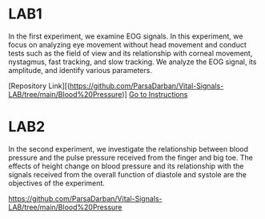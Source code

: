 # LAB1
In the first experiment, we examine EOG signals. In this experiment, we focus on analyzing eye movement without head movement and conduct tests such as the field of view and its relationship with corneal movement, nystagmus, fast tracking, and slow tracking. We analyze the EOG signal, its amplitude, and identify various parameters.

[Repository Link][(https://github.com/ParsaDarban/Vital-Signals-LAB/tree/main/Blood%20Pressure)]
[Go to Instructions](#instructions)


# LAB2
In the second experiment, we investigate the relationship between blood pressure and the pulse pressure received from the finger and big toe. The effects of height change on blood pressure and its relationship with the signals received from the overall function of diastole and systole are the objectives of the experiment.

https://github.com/ParsaDarban/Vital-Signals-LAB/tree/main/Blood%20Pressure
